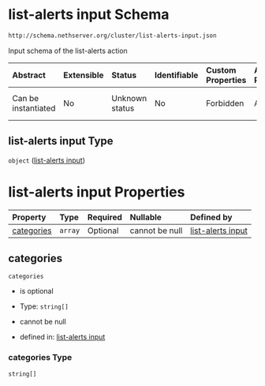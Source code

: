 # list-alerts input Schema

```txt
http://schema.nethserver.org/cluster/list-alerts-input.json
```

Input schema of the list-alerts action

| Abstract            | Extensible | Status         | Identifiable | Custom Properties | Additional Properties | Access Restrictions | Defined In                                                                      |
| :------------------ | :--------- | :------------- | :----------- | :---------------- | :-------------------- | :------------------ | :------------------------------------------------------------------------------ |
| Can be instantiated | No         | Unknown status | No           | Forbidden         | Allowed               | none                | [list-alerts-input.json](cluster/list-alerts-input.json "open original schema") |

## list-alerts input Type

`object` ([list-alerts input](list-alerts-input.md))

# list-alerts input Properties

| Property                  | Type    | Required | Nullable       | Defined by                                                                                                                                           |
| :------------------------ | :------ | :------- | :------------- | :--------------------------------------------------------------------------------------------------------------------------------------------------- |
| [categories](#categories) | `array` | Optional | cannot be null | [list-alerts input](list-alerts-input-properties-categories.md "http://schema.nethserver.org/cluster/list-alerts-input.json#/properties/categories") |

## categories



`categories`

* is optional

* Type: `string[]`

* cannot be null

* defined in: [list-alerts input](list-alerts-input-properties-categories.md "http://schema.nethserver.org/cluster/list-alerts-input.json#/properties/categories")

### categories Type

`string[]`
